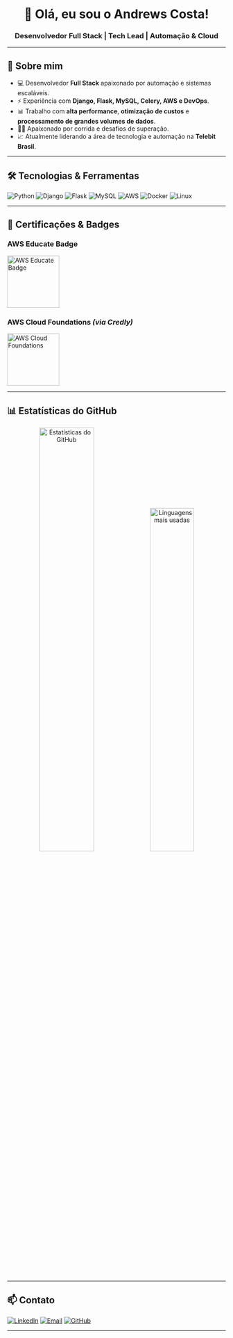 <h1 align="center">👋 Olá, eu sou o Andrews Costa!</h1>
<h3 align="center">Desenvolvedor Full Stack | Tech Lead | Automação & Cloud</h3>

---

## 🚀 Sobre mim

- 💻 Desenvolvedor **Full Stack** apaixonado por automação e sistemas escaláveis.
- ⚡ Experiência com **Django, Flask, MySQL, Celery, AWS e DevOps**.
- 📊 Trabalho com **alta performance**, **otimização de custos** e **processamento de grandes volumes de dados**.
- 🏃‍♂️ Apaixonado por corrida e desafios de superação.
- 📈 Atualmente liderando a área de tecnologia e automação na **Telebit Brasil**.

---

## 🛠️ Tecnologias & Ferramentas

![Python](https://img.shields.io/badge/-Python-3776AB?logo=python&logoColor=white&style=for-the-badge)
![Django](https://img.shields.io/badge/-Django-092E20?logo=django&logoColor=white&style=for-the-badge)
![Flask](https://img.shields.io/badge/-Flask-000000?logo=flask&logoColor=white&style=for-the-badge)
![MySQL](https://img.shields.io/badge/-MySQL-4479A1?logo=mysql&logoColor=white&style=for-the-badge)
![AWS](https://img.shields.io/badge/-AWS-232F3E?logo=amazon-aws&logoColor=white&style=for-the-badge)
![Docker](https://img.shields.io/badge/-Docker-2496ED?logo=docker&logoColor=white&style=for-the-badge)
![Linux](https://img.shields.io/badge/-Linux-FCC624?logo=linux&logoColor=black&style=for-the-badge)

---

## 🏅 Certificações & Badges

### **AWS Educate Badge**
<img src="https://pages.awseducate.com/rs/773-JYK-169/images/AWSEBadge.png" alt="AWS Educate Badge" width="120" />

### **AWS Cloud Foundations** *(via Credly)*
<a href="https://www.credly.com/badges/4862c2e0-1476-4ab1-8d9c-99e60e4c57f3/public_url" target="_blank">
  <img src="https://github.com/user-attachments/assets/3f6548e7-56b8-4534-811f-2b5f9d31d34c" alt="AWS Cloud Foundations" width="120">
</a>

---

## 📊 Estatísticas do GitHub

<p align="center">
  <img width="50%" src="https://github-readme-stats.vercel.app/api?username=andrewsrj&show_icons=true&theme=tokyonight" alt="Estatísticas do GitHub"/>
  <img width="45%" src="https://github-readme-stats.vercel.app/api/top-langs/?username=andrewsrj&layout=compact&theme=tokyonight" alt="Linguagens mais usadas"/>
</p>

---

## 📫 Contato

[![LinkedIn](https://img.shields.io/badge/-LinkedIn-blue?logo=linkedin&logoColor=white&style=for-the-badge)](https://www.linkedin.com/in/andrews-costa-4579644b)
[![Email](https://img.shields.io/badge/-Email-D14836?logo=gmail&logoColor=white&style=for-the-badge)](mailto:andrews.mp@live.com)
[![GitHub](https://img.shields.io/badge/-GitHub-181717?logo=github&logoColor=white&style=for-the-badge)](https://github.com/andrewsrj)

---
